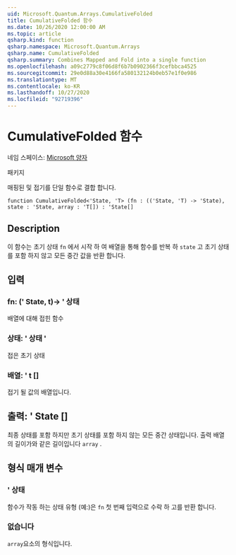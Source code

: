 ```yaml
---
uid: Microsoft.Quantum.Arrays.CumulativeFolded
title: CumulativeFolded 함수
ms.date: 10/26/2020 12:00:00 AM
ms.topic: article
qsharp.kind: function
qsharp.namespace: Microsoft.Quantum.Arrays
qsharp.name: CumulativeFolded
qsharp.summary: Combines Mapped and Fold into a single function
ms.openlocfilehash: a09c2779c8f06d8f6b7b0902366f3cefbbca4525
ms.sourcegitcommit: 29e0d88a30e4166fa580132124b0eb57e1f0e986
ms.translationtype: MT
ms.contentlocale: ko-KR
ms.lasthandoff: 10/27/2020
ms.locfileid: "92719396"
---
```

# <a name="cumulativefolded-function"></a>CumulativeFolded 함수

네임 스페이스: [Microsoft 양자](xref:Microsoft.Quantum.Arrays)

패키지 [](https://nuget.org/packages/)


매핑된 및 접기를 단일 함수로 결합 합니다.

```qsharp
function CumulativeFolded<'State, 'T> (fn : (('State, 'T) -> 'State), state : 'State, array : 'T[]) : 'State[]
```


## <a name="description"></a>Description

이 함수는 초기 상태 `fn` 에서 시작 하 여 배열을 통해 함수를 반복 하 `state` 고 초기 상태를 포함 하지 않고 모든 중간 값을 반환 합니다.

## <a name="input"></a>입력

### <a name="fn--statet---state"></a>fn: (' State, t)-> ' 상태

배열에 대해 접힌 함수


### <a name="state--state"></a>상태: ' 상태 '

접은 초기 상태


### <a name="array--t"></a>배열: ' t []

접기 될 값의 배열입니다.



## <a name="output--state"></a>출력: ' State []

최종 상태를 포함 하지만 초기 상태를 포함 하지 않는 모든 중간 상태입니다.
출력 배열의 길이가와 같은 길이입니다 `array` .

## <a name="type-parameters"></a>형식 매개 변수

### <a name="state"></a>' 상태

함수가 작동 하는 상태 유형 (예:)은 `fn` 첫 번째 입력으로 수락 하 고를 반환 합니다.
### <a name="t"></a>없습니다

`array`요소의 형식입니다.